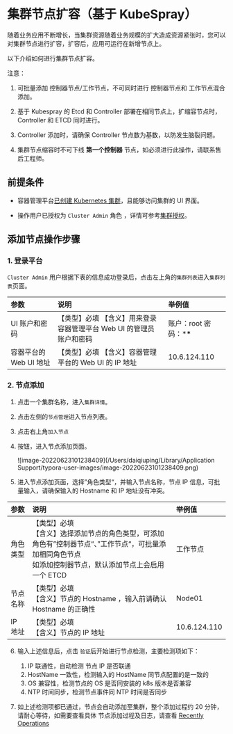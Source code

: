 # 集群节点扩容（基于 KubeSpray）

随着业务应用不断增长，当集群资源随着业务规模的扩大造成资源紧张时，您可以对集群节点进行扩容，扩容后，应用可运行在新增节点上。

以下介绍如何进行集群节点扩容。

注意：

1. 可批量添加 控制器节点/工作节点，不可同时进行 控制器节点和 工作节点混合添加。
2. 基于 Kubespray 的 Etcd 和 Controller 部署在相同节点上，扩缩容节点时， Controller 和 ETCD 同时进行。
3.  Controller 添加时，请确保 Controller 节点数为基数，以防发生脑裂问题。

3. 集群节点缩容时不可下线 **第一个控制器** 节点，如必须进行此操作，请联系售后工程师。

## 前提条件

- 容器管理平台[已创建 Kubernetes 集群](https://ndx.gitpages.daocloud.io/engineering/kpanda/zh/07UserGuide/Workloads/CreateDeploymentByImage.html)，且能够访问集群的 UI 界面。

- 操作用户已授权为 `Cluster Admin` 角色 ，详情可参考[集群授权](https://ndx.gitpages.daocloud.io/engineering/kpanda/zh/07UserGuide/Workloads/CreateDeploymentByImage.html)。

  

  

## 添加节点操作步骤

### 1. 登录平台

`Cluster Admin` 用户根据下表的信息成功登录后，点击左上角的`集群列表`进入`集群列表`页面。

| 参数                   | 说明                                                         | 举例值                   |
| :--------------------- | :----------------------------------------------------------- | :----------------------- |
| UI 账户和密码          | 【类型】必填 【含义】用来登录容器管理平台 Web UI 的管理员账户和密码 | 账户：root 密码：***\*** |
| 容器平台的 Web UI 地址 | 【类型】必填 【含义】容器管理平台的 Web UI 的 IP 地址        | 10.6.124.110             |

### 2. 节点添加

1. 点击一个集群名称，进入`集群详情`。

2. 点击左侧的`节点管理`进入节点列表。

3. 点击右上角`加入节点`

4. 按钮，进入节点添加页面。

   ![image-20220623101238409](/Users/daiqiuping/Library/Application Support/typora-user-images/image-20220623101238409.png)

5. 进入节点添加页面，选择”角色类型“，并输入节点名称，节点 IP 信息，可批量输入，请确保输入的 Hostname 和 IP 地址没有冲突。

| 参数     | 说明                                                         | 举例值       |
| :------- | :----------------------------------------------------------- | :----------- |
| 角色类型 | 【类型】必填 <br />【含义】选择添加节点的角色类型，可添加角色有”控制器节点“、”工作节点“，可批量添加相同角色节点<br />如添加控制器节点，默认添加节点上会启用一个 ETCD | 工作节点     |
| 节点名称 | 【类型】必填 <br />【含义】节点的 Hostname ，输入前请确认 Hostname 的正确性 | Node01       |
| IP 地址  | 【类型】必填 <br />【含义】节点的 IP 地址                    | 10.6.124.110 |

6. 输入上述信息后，点击 `验证`后开始进行节点检测，主要检测项如下：

   1. IP 联通性，自动检测 节点 IP 是否联通
   2. HostName 一致性，检测输入的 HostName 同节点配置的是一致的
   3. OS 兼容性，检测节点的 OS 是否同安装的 k8s 版本是否兼容
   4. NTP 时间同步，检测节点事件同 NTP 时间是否同步

7. 如上述检测项都已通过，节点会自动添加至集群，整个添加过程约 20 分钟，请耐心等待，如需要查看具体 节点添加过程及日志，请查看 [Recently Operations]()

      
